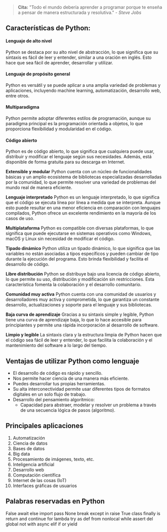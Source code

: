 > **Cita:** "Todo el mundo debería aprender a programar porque te enseña a pensar de manera estructurada y resolutiva." *- Steve Jobs*

## Características de Python:

#### Lenguaje de alto nivel

Python se destaca por su alto nivel de abstracción, lo que significa que su sintaxis es fácil de leer y entender, similar a una oración en inglés. Esto hace que sea fácil de aprender, desarrollar y utilizar.

#### Lenguaje de propósito general

Python es versátil y se puede aplicar a una amplia variedad de problemas y aplicaciones, incluyendo machine learning, automatización, desarrollo web, entre otros.

#### Multiparadigma

Python permite adoptar diferentes estilos de programación, aunque su paradigma principal es la programación orientada a objetos, lo que proporciona flexibilidad y modularidad en el código.

#### Código abierto

Python es de código abierto, lo que significa que cualquiera puede usar, distribuir y modificar el lenguaje según sus necesidades. Además, está disponible de forma gratuita para su descarga en Internet.

**Extensible y modular**
Python cuenta con un núcleo de funcionalidades básicas y un amplio ecosistema de bibliotecas especializadas desarrolladas por la comunidad, lo que permite resolver una variedad de problemas del mundo real de manera eficiente.

**Lenguaje interpretado**
Python es un lenguaje interpretado, lo que significa que el código se ejecuta línea por línea a medida que se interpreta. Aunque esto puede resultar en una menor eficiencia en comparación con lenguajes compilados, Python ofrece un excelente rendimiento en la mayoría de los casos de uso.

**Multiplataforma**
Python es compatible con diversas plataformas, lo que significa que puede ejecutarse en sistemas operativos como Windows, macOS y Linux sin necesidad de modificar el código.

**Tipado dinámico**
Python utiliza un tipado dinámico, lo que significa que las variables no están asociadas a tipos específicos y pueden cambiar de tipo durante la ejecución del programa. Esto brinda flexibilidad y facilita el desarrollo de código.

**Libre distribución**
Python se distribuye bajo una licencia de código abierto, lo que permite su uso, distribución y modificación sin restricciones. Esta característica fomenta la colaboración y el desarrollo comunitario.

**Comunidad muy activa**
Python cuenta con una comunidad de usuarios y desarrolladores muy activa y comprometida, lo que garantiza un constante desarrollo, actualizaciones y soporte para el lenguaje y sus bibliotecas.

**Baja curva de aprendizaje**
Gracias a su sintaxis simple y legible, Python tiene una curva de aprendizaje baja, lo que lo hace accesible para principiantes y permite una rápida incorporación al desarrollo de software.

**Limpio y legible**
La sintaxis clara y la estructura limpia de Python hacen que el código sea fácil de leer y entender, lo que facilita la colaboración y el mantenimiento del software a lo largo del tiempo.

## Ventajas de utilizar Python como lenguaje
- El desarrollo de código es rápido y sencillo.
- Nos permite hacer ciencia de una manera más eficiente.
- Puedes desarrollar tus propias herramientas.
- Su alta interconectividad permite usar diferentes tipos de formatos digitales en un solo flujo de trabajo.
- Desarrollo del pensamiento algorítmico:
  - Capacidad para abstraer, modelar y resolver un problema a través de una secuencia lógica de pasos (algoritmo).

## Principales aplicaciones
1. Automatización
2. Ciencia de datos
3. Bases de datos
4. Big data
5. Procesamiento de imágenes, texto, etc.
6. Inteligencia artificial
7. Desarrollo web
8. Computación científica
9. Internet de las cosas (IoT)
10. Interfaces gráficas de usuarios

## Palabras reservadas en Python
False await else import pass
None break except in raise
True class finally is return
and continue for lambda try
as def from nonlocal while
assert del global not with
async elif if or yield
